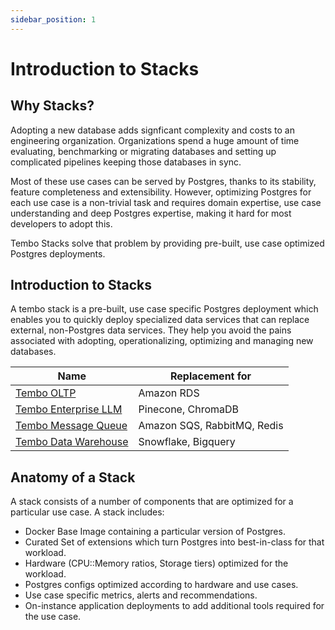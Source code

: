 ```yaml
---
sidebar_position: 1
---
```


# Introduction to Stacks

## Why Stacks?

Adopting a new database adds signficant complexity and costs to an engineering organization. Organizations spend a huge amount of time evaluating, benchmarking or migrating databases and setting up complicated pipelines keeping those databases in sync.

Most of these use cases can be served by Postgres, thanks to its stability, feature completeness and extensibility. However, optimizing Postgres for each use case is a non-trivial task and requires domain expertise, use case understanding and deep Postgres expertise, making it hard for most developers to adopt this.

Tembo Stacks solve that problem by providing pre-built, use case optimized Postgres deployments.

## Introduction to Stacks

A tembo stack is a pre-built, use case specific Postgres deployment which enables you to quickly deploy specialized data services that can replace external, non-Postgres data services. They help you avoid the pains associated with adopting, operationalizing, optimizing and managing new databases.

|Name|Replacement for|
|----|---------------|
|[Tembo OLTP](oltp.md)| Amazon RDS |
|[Tembo Enterprise LLM](enterprise-llm.md)| Pinecone, ChromaDB |
|[Tembo Message Queue](message-queue.md)| Amazon SQS, RabbitMQ, Redis |
|[Tembo Data Warehouse](olap.md)| Snowflake, Bigquery |

## Anatomy of a Stack

A stack consists of a number of components that are optimized for a particular use case. A stack includes:

* Docker Base Image containing a particular version of Postgres.
* Curated Set of extensions which turn Postgres into best-in-class for that workload.
* Hardware (CPU::Memory ratios, Storage tiers) optimized for the workload.
* Postgres configs optimized according to hardware and use cases.
* Use case specific metrics, alerts and recommendations.
* On-instance application deployments to add additional tools required for the use case.

